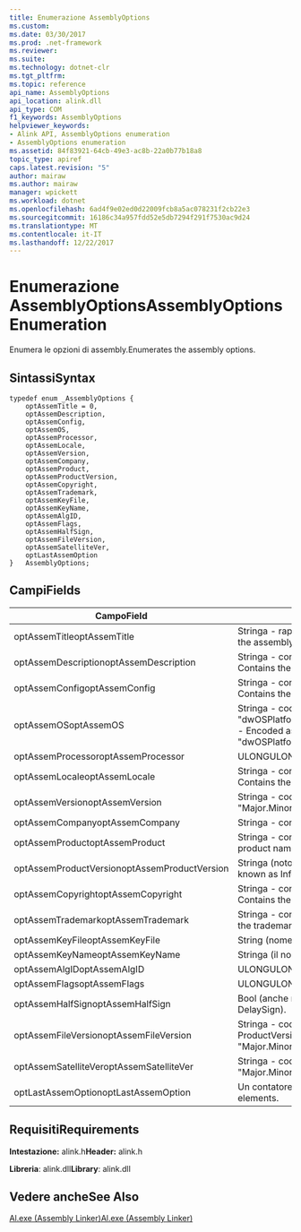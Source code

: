 ```yaml
---
title: Enumerazione AssemblyOptions
ms.custom: 
ms.date: 03/30/2017
ms.prod: .net-framework
ms.reviewer: 
ms.suite: 
ms.technology: dotnet-clr
ms.tgt_pltfrm: 
ms.topic: reference
api_name: AssemblyOptions
api_location: alink.dll
api_type: COM
f1_keywords: AssemblyOptions
helpviewer_keywords:
- Alink API, AssemblyOptions enumeration
- AssemblyOptions enumeration
ms.assetid: 84f83921-64cb-49e3-ac8b-22a0b77b18a8
topic_type: apiref
caps.latest.revision: "5"
author: mairaw
ms.author: mairaw
manager: wpickett
ms.workload: dotnet
ms.openlocfilehash: 6ad4f9e02ed0d22009fcb8a5ac078231f2cb22e3
ms.sourcegitcommit: 16186c34a957fdd52e5db7294f291f7530ac9d24
ms.translationtype: MT
ms.contentlocale: it-IT
ms.lasthandoff: 12/22/2017
---
```

# <a name="assemblyoptions-enumeration"></a><span data-ttu-id="7524b-102">Enumerazione AssemblyOptions</span><span class="sxs-lookup"><span data-stu-id="7524b-102">AssemblyOptions Enumeration</span></span>
<span data-ttu-id="7524b-103">Enumera le opzioni di assembly.</span><span class="sxs-lookup"><span data-stu-id="7524b-103">Enumerates the assembly options.</span></span>  
  
## <a name="syntax"></a><span data-ttu-id="7524b-104">Sintassi</span><span class="sxs-lookup"><span data-stu-id="7524b-104">Syntax</span></span>  
  
```  
typedef enum _AssemblyOptions {  
    optAssemTitle = 0,  
    optAssemDescription,  
    optAssemConfig,  
    optAssemOS,  
    optAssemProcessor,  
    optAssemLocale,  
    optAssemVersion,  
    optAssemCompany,  
    optAssemProduct,  
    optAssemProductVersion,  
    optAssemCopyright,  
    optAssemTrademark,  
    optAssemKeyFile,  
    optAssemKeyName,  
    optAssemAlgID,  
    optAssemFlags,  
    optAssemHalfSign,  
    optAssemFileVersion,  
    optAssemSatelliteVer,  
    optLastAssemOption  
}   AssemblyOptions;  
```  
  
## <a name="fields"></a><span data-ttu-id="7524b-105">Campi</span><span class="sxs-lookup"><span data-stu-id="7524b-105">Fields</span></span>  
  
|<span data-ttu-id="7524b-106">Campo</span><span class="sxs-lookup"><span data-stu-id="7524b-106">Field</span></span>|<span data-ttu-id="7524b-107">Descrizione</span><span class="sxs-lookup"><span data-stu-id="7524b-107">Description</span></span>|  
|-----------|-----------------|  
|<span data-ttu-id="7524b-108">optAssemTitle</span><span class="sxs-lookup"><span data-stu-id="7524b-108">optAssemTitle</span></span>|<span data-ttu-id="7524b-109">Stringa - rappresenta il titolo dell'assembly.</span><span class="sxs-lookup"><span data-stu-id="7524b-109">String - Represents the assembly title.</span></span>|  
|<span data-ttu-id="7524b-110">optAssemDescription</span><span class="sxs-lookup"><span data-stu-id="7524b-110">optAssemDescription</span></span>|<span data-ttu-id="7524b-111">Stringa - contiene la descrizione dell'assembly.</span><span class="sxs-lookup"><span data-stu-id="7524b-111">String - Contains the assembly description.</span></span>|  
|<span data-ttu-id="7524b-112">optAssemConfig</span><span class="sxs-lookup"><span data-stu-id="7524b-112">optAssemConfig</span></span>|<span data-ttu-id="7524b-113">Stringa - contiene la configurazione dell'assembly.</span><span class="sxs-lookup"><span data-stu-id="7524b-113">String - Contains the assembly configuration.</span></span>|  
|<span data-ttu-id="7524b-114">optAssemOS</span><span class="sxs-lookup"><span data-stu-id="7524b-114">optAssemOS</span></span>|<span data-ttu-id="7524b-115">Stringa - codificata come: "dwOSPlatformId.dwOSMajorVersion.dwOSMinorVersion".</span><span class="sxs-lookup"><span data-stu-id="7524b-115">String - Encoded as: "dwOSPlatformId.dwOSMajorVersion.dwOSMinorVersion".</span></span>|  
|<span data-ttu-id="7524b-116">optAssemProcessor</span><span class="sxs-lookup"><span data-stu-id="7524b-116">optAssemProcessor</span></span>|<span data-ttu-id="7524b-117">ULONG</span><span class="sxs-lookup"><span data-stu-id="7524b-117">ULONG</span></span>|  
|<span data-ttu-id="7524b-118">optAssemLocale</span><span class="sxs-lookup"><span data-stu-id="7524b-118">optAssemLocale</span></span>|<span data-ttu-id="7524b-119">Stringa - contiene le impostazioni locali di assembly.</span><span class="sxs-lookup"><span data-stu-id="7524b-119">String - Contains the assembly locale.</span></span>|  
|<span data-ttu-id="7524b-120">optAssemVersion</span><span class="sxs-lookup"><span data-stu-id="7524b-120">optAssemVersion</span></span>|<span data-ttu-id="7524b-121">Stringa - codificata come: "Principale".</span><span class="sxs-lookup"><span data-stu-id="7524b-121">String - Encoded as: "Major.Minor.Build.Revision".</span></span>|  
|<span data-ttu-id="7524b-122">optAssemCompany</span><span class="sxs-lookup"><span data-stu-id="7524b-122">optAssemCompany</span></span>|<span data-ttu-id="7524b-123">Stringa - contiene la società.</span><span class="sxs-lookup"><span data-stu-id="7524b-123">String - Contains the company.</span></span>|  
|<span data-ttu-id="7524b-124">optAssemProduct</span><span class="sxs-lookup"><span data-stu-id="7524b-124">optAssemProduct</span></span>|<span data-ttu-id="7524b-125">Stringa - contiene il nome del prodotto.</span><span class="sxs-lookup"><span data-stu-id="7524b-125">String - Contains the product name.</span></span>|  
|<span data-ttu-id="7524b-126">optAssemProductVersion</span><span class="sxs-lookup"><span data-stu-id="7524b-126">optAssemProductVersion</span></span>|<span data-ttu-id="7524b-127">Stringa (noto anche come InformationalVersion).</span><span class="sxs-lookup"><span data-stu-id="7524b-127">String (also known as InformationalVersion).</span></span>|  
|<span data-ttu-id="7524b-128">optAssemCopyright</span><span class="sxs-lookup"><span data-stu-id="7524b-128">optAssemCopyright</span></span>|<span data-ttu-id="7524b-129">Stringa - contiene le informazioni sul copyright.</span><span class="sxs-lookup"><span data-stu-id="7524b-129">String - Contains the copyright information.</span></span>|  
|<span data-ttu-id="7524b-130">optAssemTrademark</span><span class="sxs-lookup"><span data-stu-id="7524b-130">optAssemTrademark</span></span>|<span data-ttu-id="7524b-131">Stringa - contiene le informazioni sul marchio.</span><span class="sxs-lookup"><span data-stu-id="7524b-131">String - Contains the trademark information.</span></span>|  
|<span data-ttu-id="7524b-132">optAssemKeyFile</span><span class="sxs-lookup"><span data-stu-id="7524b-132">optAssemKeyFile</span></span>|<span data-ttu-id="7524b-133">String (nome file).</span><span class="sxs-lookup"><span data-stu-id="7524b-133">String (file name).</span></span>|  
|<span data-ttu-id="7524b-134">optAssemKeyName</span><span class="sxs-lookup"><span data-stu-id="7524b-134">optAssemKeyName</span></span>|<span data-ttu-id="7524b-135">Stringa (il nome della chiave).</span><span class="sxs-lookup"><span data-stu-id="7524b-135">String (The key name).</span></span>|  
|<span data-ttu-id="7524b-136">optAssemAlgID</span><span class="sxs-lookup"><span data-stu-id="7524b-136">optAssemAlgID</span></span>|<span data-ttu-id="7524b-137">ULONG</span><span class="sxs-lookup"><span data-stu-id="7524b-137">ULONG</span></span>|  
|<span data-ttu-id="7524b-138">optAssemFlags</span><span class="sxs-lookup"><span data-stu-id="7524b-138">optAssemFlags</span></span>|<span data-ttu-id="7524b-139">ULONG</span><span class="sxs-lookup"><span data-stu-id="7524b-139">ULONG</span></span>|  
|<span data-ttu-id="7524b-140">optAssemHalfSign</span><span class="sxs-lookup"><span data-stu-id="7524b-140">optAssemHalfSign</span></span>|<span data-ttu-id="7524b-141">Bool (anche noto come DelaySign).</span><span class="sxs-lookup"><span data-stu-id="7524b-141">Bool (Also known as DelaySign).</span></span>|  
|<span data-ttu-id="7524b-142">optAssemFileVersion</span><span class="sxs-lookup"><span data-stu-id="7524b-142">optAssemFileVersion</span></span>|<span data-ttu-id="7524b-143">Stringa - codificata come "Revisione", corrisponde a ProductVersion.</span><span class="sxs-lookup"><span data-stu-id="7524b-143">String - Encoded as "Major.Minor.Build.Revision"--same as ProductVersion.</span></span>|  
|<span data-ttu-id="7524b-144">optAssemSatelliteVer</span><span class="sxs-lookup"><span data-stu-id="7524b-144">optAssemSatelliteVer</span></span>|<span data-ttu-id="7524b-145">Stringa - codificata come "Revisione".</span><span class="sxs-lookup"><span data-stu-id="7524b-145">String - Encoded as "Major.Minor.Build.Revision".</span></span>|  
|<span data-ttu-id="7524b-146">optLastAssemOption</span><span class="sxs-lookup"><span data-stu-id="7524b-146">optLastAssemOption</span></span>|<span data-ttu-id="7524b-147">Un contatore del numero di elementi.</span><span class="sxs-lookup"><span data-stu-id="7524b-147">A counter of the number of elements.</span></span>|  
  
## <a name="requirements"></a><span data-ttu-id="7524b-148">Requisiti</span><span class="sxs-lookup"><span data-stu-id="7524b-148">Requirements</span></span>  
 <span data-ttu-id="7524b-149">**Intestazione:** alink.h</span><span class="sxs-lookup"><span data-stu-id="7524b-149">**Header:** alink.h</span></span>  
  
 <span data-ttu-id="7524b-150">**Libreria**: alink.dll</span><span class="sxs-lookup"><span data-stu-id="7524b-150">**Library**: alink.dll</span></span>  
  
## <a name="see-also"></a><span data-ttu-id="7524b-151">Vedere anche</span><span class="sxs-lookup"><span data-stu-id="7524b-151">See Also</span></span>  
 [<span data-ttu-id="7524b-152">Al.exe (Assembly Linker)</span><span class="sxs-lookup"><span data-stu-id="7524b-152">Al.exe (Assembly Linker)</span></span>](../../../../docs/framework/tools/al-exe-assembly-linker.md)
